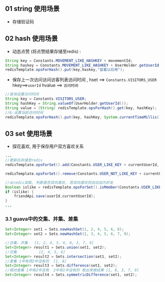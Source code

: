 ## 01 string 使用场景
- 存储验证码

## 02 hash 使用场景
- 动态点赞 (将点赞结果存储至redis) :

```java
String key = Constants.MOVEMENT_LIKE_HASHKEY + movementId;
String haskey = Constants.MOVEMENT_LIKE_HASHKEY + UserHolder.getUserId();
redisTemplate.opsForHash().put(key,haskey,"留着以后用");
```
	
- 保存上一次访问访问访客列表访问时间 , hset  \=\=>  `Constants.VISITORS_USER`      hkey\=\=>`userId`     hvalue \=\=> `访问时间`

```java
//查询设置访问时间
String key = Constants.VISITORS_USER;
String hashKey = String.valueOf(UserHolder.getUserId());
String value = (String) redisTemplate.opsForHash().get(key, hashKey);
//6.设置当前访问时间
redisTemplate.opsForHash().put(key, hashKey, System.currentTimeMillis());
```

## 03 set 使用场景
- 探花喜欢, 用于保存用户双方喜欢关系


```java
...
//更新后存储至redis
redisTemplate.opsForSet().add(Constants.USER_LIKE_KEY + currentUserId, userId.toString());

redisTemplate.opsForSet().remove(Constants.USER_NOT_LIKE_KEY + currentUserId, userId.toString());

//从redis读取, 判断是否双向喜欢, 若双向喜欢则自动加为好友
Boolean islike = redisTemplate.opsForSet().isMember(Constants.USER_LIKE_KEY + userId, currentUserId.toString());
if (islike) {
	friendApi.save(userId,currentUserId);
}
...
```
	
	
### 3.1 guava中的交集、并集、差集
```java
Set<Integer> set1 = Sets.newHashSet(1, 2, 4, 5, 6, 8);
Set<Integer> set2 = Sets.newHashSet(2, 3, 4, 5, 6, 7, 9);

//合集，并集   [1, 2, 4, 5, 6, 8, 3, 7, 9]
Set<Integer> result1 = Sets.union(set1, set2);
//交集          [2, 4, 5, 6]
Set<Integer> result2 = Sets.intersection(set1, set2);
//差集 1中有而2中没有的  [1, 8]
Set<Integer> result3 = Sets.difference(set1, set2);
//相对差集 1中有2中没有  2中有1中没有的 取出来做结果 [1, 8, 3, 7, 9]
Set<Integer> result4 = Sets.symmetricDifference(set1, set2);

```






